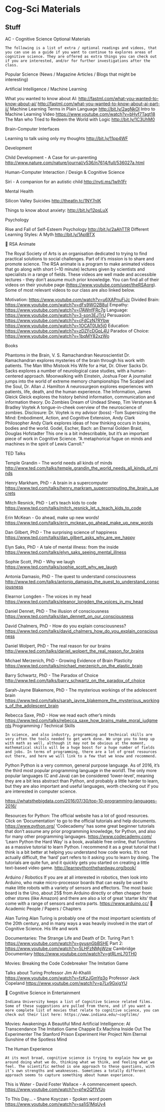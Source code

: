# Cog-Sci Materials

## Stuff
AC - Cognitive Science
Optional Materials
 
	The following is a list of extra / optional readings and videos, that you can use as a guide if you want to continue to explores areas of cognitive science. They are offered as extra things you can check out if you are interested, and/or for further investigations after the class. 
 
Popular Science (News / Magazine Articles / Blogs that might be interesting)
 
Artificial Intelligence / Machine Learning
 
What you wanted to know about AI:
http://fastml.com/what-you-wanted-to-know-about-ai/
http://fastml.com/what-you-wanted-to-know-about-ai-part-ii/
Machine Learning Terms in Plain Language
	http://bit.ly/2agNkOl
Intro to Machine Learning Video
https://www.youtube.com/watch?v=bHvf7Tagt18
The Man who Tried to Redeem the World with Logic
	http://bit.ly/1C3UhM0
 
Brain-Computer Interfaces
 
Learning to talk using only my thoughts
	http://bit.ly/11pp4WF
 
Development
 
Child Development - A Case for un-parenting
	http://www.nature.com/nature/journal/v536/n7614/full/536027a.html
 
Human-Computer Interaction / Design & Cognitive Science	
 
Siri - A companion for an autistic child
	http://nyti.ms/1wlh1Fr
 
Mental Health
 
Silicon Valley Suicides
	http://theatln.tc/1NY7nlK
 
Things to know about anxiety:
	http://bit.ly/12psLuX
 
Psychology
 
Rise and Fall of Self-Esteem Psychology
	http://bit.ly/2aAhTTR
Different Learning Styles: A Myth
	http://bit.ly/1AplBTX
 
 

RSA Animate
 
The Royal Society of Arts is an organisation dedicated to trying to find practical solutions to social challenges. Part of it’s mission is to share and promote science. The RSA animate is a program to make animated videos that go along with short (~10 minute) lectures given by scientists and specialists in a range of fields. These videos are well made and accessible lectures - they don’t assume much prior knowledge. You can find all of their videos on their youtube page (https://www.youtube.com/user/theRSAorg). Some of most relevant videos to our class are also linked below. 
 
Motivation: 			https://www.youtube.com/watch?v=u6XAPnuFjJc
	Divided Brain:			https://www.youtube.com/watch?v=dFs9WO2B8uI
Empathy:			https://www.youtube.com/watch?v=l7AWnfFRc7g
	Language:			https://www.youtube.com/watch?v=3-son3EJTrU
	Persuasion: 			https://www.youtube.com/watch?v=cFdCzN7RYbw
				https://www.youtube.com/watch?v=1OCAT0Uk5j0
Education: 			https://www.youtube.com/watch?v=zDZFcDGpL4U
Paradox of Choice:		https://www.youtube.com/watch?v=1bqMY82xzWo
 
 
Books
 
Phantoms in the Brain, V. S. Ramachandran
	Neuroscientist Dr. Ramachandran explores mysteries of the brain through his work with patients.
The Man Who Mistook His Wife for a Hat, Dr. Oliver Sacks
	Dr. Sacks explores a number of neurological case studies, with a human-centered approach.
Moonwalking with Einstein, Joshua Foer
	A journalist jumps into the world of extreme memory championships
The Scalpel and the Soul, Dr. Allan J. Hamilton
	A neurosurgeon explores experiences with patients, life, death, and the human experience.
The Information, James Gleick
	Gleick explores the history behind information, communication and information theory. 
Do Zombies Dream of Undead Sheep, Tim Verstynen & Bradley Voytek
	A tongue-in-cheek overview of the neuroscience of zombies. 
	Disclosure: Dr. Voytek is my advisor (boss) -Tom
Supersizing the Mind: Embodiment, Action, and Cognitive Extension, Andy Clark
	Philosopher Andy Clark explores ideas of how thinking occurs in brains, bodies and the world.
Godel, Escher, Bach: an Eternal Golden Braid, Douglas Hofstadter
	This one is a bit indescribable, but it’s an important piece of work in Cognitive Science.
	“A metaphorical fugue on minds and machines in the spirit of Lewis Carroll.”
 
 
TED Talks
 
Temple Grandin - The world needs all kinds of minds
	http://www.ted.com/talks/temple_grandin_the_world_needs_all_kinds_of_minds
 
Henry Markham, PhD - A brain in a supercomputer
	https://www.ted.com/talks/henry_markram_supercomputing_the_brain_s_secrets
 
Mitch Resnick, PhD - Let’s teach kids to code
https://www.ted.com/talks/mitch_resnick_let_s_teach_kids_to_code
 
Erin McKean - Go ahead, make up new words!
	https://www.ted.com/talks/erin_mckean_go_ahead_make_up_new_words
 
Dan Gilbert, PhD - The surprising science of happiness
https://www.ted.com/talks/dan_gilbert_asks_why_are_we_happy
  
Elyn Saks, PhD - A tale of mental illness: from the inside
https://www.ted.com/talks/elyn_saks_seeing_mental_illness
 
Sophie Scott, PhD - Why we laugh
https://www.ted.com/talks/sophie_scott_why_we_laugh
 
Antonia Damasio, PhD - The quest to understand consciousness
	http://www.ted.com/talks/antonio_damasio_the_quest_to_understand_consciousness
 
Elearnor Longden - The voices in my head
	https://www.ted.com/talks/eleanor_longden_the_voices_in_my_head
 
Daniel Dennet, PhD - The illusion of consciousness
https://www.ted.com/talks/dan_dennett_on_our_consciousness
 
David Chalmers, PhD - How do you explain consciousness?
	https://www.ted.com/talks/david_chalmers_how_do_you_explain_consciousness
 
Daniel Wolpert, PhD - The real reason for our brains
	http://www.ted.com/talks/daniel_wolpert_the_real_reason_for_brains
 
Michael Merzenich, PhD - Growing Evidence of Brain Plasticity
	https://www.ted.com/talks/michael_merzenich_on_the_elastic_brain
 
Barry Schwartz, PhD - The Paradox of Choice
	http://www.ted.com/talks/barry_schwartz_on_the_paradox_of_choice
 
Sarah-Jayne Blakemore, PhD - The mysterious workings of the adolescent brain	
https://www.ted.com/talks/sarah_jayne_blakemore_the_mysterious_workings_of_the_adolescent_brain
 
Rebecca Saxe, PhD - How we read each other’s minds
https://www.ted.com/talks/rebecca_saxe_how_brains_make_moral_judgments
Programming / Technical Skills
 
	In science, and also industry, programming and technical skills are very often the tools needed to get work done. We urge you to keep up with math as well, although it may not be obvious at the moment, mathematical skills will be a huge boost for a huge number of fields and jobs. In terms of programming, there are a lot of great resources out there, and here we will link to a few that we know and recommend. 
 
Python
	Python is a very common, general purpose language. As of 2016, it’s the third most popular programming language in the world1. The only more popular languages (C and Java) can be considered ‘lower-level’, meaning they are a bit less abstract than Python, and probably a little harder to learn, but they are also important and useful languages, worth checking out if you are interested in computer science. 
 
https://whatsthebigdata.com/2016/07/30/top-10-programming-languages-2016/
 
Resources for Python:
The official website has a lot of good resources. Click on ‘Documentation’ to go to the official tutorials and help documents. 
https://www.python.org/
‘Codecademy’ has some great beginner tutorials that don’t assume any prior programming knowledge, for Python, and also for many other programming languages.
https://www.codecademy.com/
‘Learn Python the Hard Way’ is a book, available free online, that functions as a massive tutorial to learn Python. I recommend it as a great tutorial that I think is a bit better at helping you understand how code works. It’s not actually difficult, the ‘hard’ part refers to it asking you to learn by doing. The tutorials are quite fun, and it quickly gets you started on creating a little text-based video game. 
http://learnpythonthehardway.org/book/
 
Arduino / Robotics
If you are at all interested in robotics, then look into Arduino, who make micro-processor boards that can easily be used to make little robots with a variety of sensors and effectors. The most basic board is the Uno, about 25$ from Arduino directly or often cheaper from other stores (like Amazon) and there are also a lot of great ‘starter kits’ that come with a range of sensors and extra parts. 
https://www.arduino.cc/	

Academic People / Papers / Chapters
 
Alan Turing
	Alan Turing is probably one of the most important scientists of the 20th century, and in many ways a was heavily involved in the start of Cognitive Science. His life and work 
 
Documentaries:
	The Strange Life and Death of Dr. Turing
		Part 1: https://www.youtube.com/watch?v=gyusnGbBSHE
Part 2: https://www.youtube.com/watch?v=5LHFzNMgWzw
Cambridge Documentary
		https://www.youtube.com/watch?v=gtRLmL70TH0
 
Movies:
	Breaking the Code
	Codebreaker
	The Imitation Game
 
Talks about Turing
	Professor Jim Al-Khalili
		https://www.youtube.com/watch?v=fzKzJGmYq3o
	Professor Jack Copeland
		https://www.youtube.com/watch?v=p7Lv9GxigYU
 
 
 
 
 

Cognitive Science in Entertainment
 
	Indiana University keeps a list of Cognitive Science related films. Some of these suggestions are pulled from there, and if you want a more complete list of movies that relate to cognitive science, you can check out their list here: https://www.indiana.edu/~cogfilms/
 
Movies:
Awakenings
A Beautiful Mind
Artificial Intelligence: AI
Transcendance
The Imitation Game
Chappie
Ex Machina
Inside Out
The Experimenter
The Stanford Prison Experiment
Her
Project Nim
Eternal Sunshine of the Spotless Mind
 
 
The Human Experience
 
	At its most broad, cognitive science is trying to explain how we go around doing what we do, thinking what we think, and feeling what we feel. The scientific method is one approach to these questions, with it’s own strengths and weaknesses. Sometimes a totally different approach seems to capture something about human experience. 
 
This is Water - David Foster Wallace - A commencement speech. 
	https://www.youtube.com/watch?v=pfw2Qf1VfJo
 
To This Day… - Shane Koyczan - Spoken word poem
https://www.youtube.com/watch?v=sa1iS1MqUy4
 
